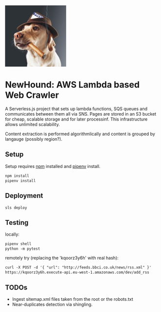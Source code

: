 ![A smoking dog](newshound.jpg)

# NewHound: AWS Lambda based Web Crawler

A Serverless.js project that sets up lambda functions, SQS queues and communicates between them all via SNS. Pages are stored in an S3 bucket for cheap, scalable storage and for later processinf. This infrastructure allows unlimited scalability.

Content extraction is performed algorithmlically and content is grouped by langauge (possibly region?).

## Setup

Setup requires [npm](https://www.npmjs.com/get-npm) installed and [pipenv](https://pipenv.readthedocs.io/en/latest/) install.

	npm install
	pipenv install

## Deployment

	sls deploy

## Testing

locally:

	pipenv shell
	python -m pytest

remotely try (replacing the 'kqoorz3y6h' with real hash):

	curl -X POST -d '{ "url": "http://feeds.bbci.co.uk/news/rss.xml" }' https://kqoorz3y6h.execute-api.eu-west-1.amazonaws.com/dev/add_rss


## TODOs

- Ingest sitemap.xml files taken from the root or the robots.txt
- Near-duplicates detection via shingling.
